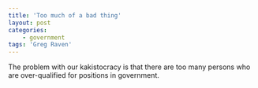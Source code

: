 ```yaml
---
title: 'Too much of a bad thing'
layout: post
categories:
    - government
tags: 'Greg Raven'
---
```


The problem with our kakistocracy is that there are too many persons who are over-qualified for positions in government.